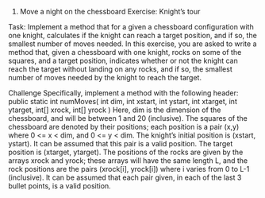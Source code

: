1. Move a night on the chessboard
   Exercise: Knight’s tour

Task: Implement a method that for a given a chessboard configuration with one knight, 
calculates if the knight can reach a target position, and if so, the smallest number of
moves needed.
In this exercise, you are asked to write a method that, given a chessboard with one 
knight, rocks on some of the squares, and a target position, indicates whether or not 
the knight can reach the target without landing on any rocks, and if so, the smallest 
number of moves needed by the knight to reach the target.

Challenge
Specifically, implement a method with the following header:
public static int numMoves( int dim, int xstart, int ystart,
int xtarget, int ytarget, int[] xrock, int[] yrock )
Here,
dim is the dimension of the chessboard, and will be between 1 and 20 (inclusive).
The squares of the chessboard are denoted by their positions; each position is a pair 
(x,y) where 0 <= x < dim, and 0 <= y < dim.
The knight’s initial position is (xstart, ystart).
It can be assumed that this pair is a valid position.
The target position is (xtarget, ytarget).
The positions of the rocks are given by the arrays xrock and yrock; these arrays will have the same
length L, and the rock positions are the pairs (xrock[i], yrock[i]) where i varies from 0 to L-1 (inclusive).
It can be assumed that each pair given, in each of the last 3 bullet points, is a valid position.